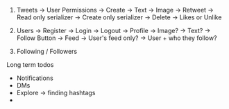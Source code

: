 1. Tweets
    -> User Permissions
        -> Create
            -> Text
            -> Image
        -> Retweet
            -> Read only serializer
            -> Create only serializer
        -> Delete
        -> Likes or Unlike

    
2. Users
    -> Register
    -> Login
    -> Logout
    -> Profile
        -> Image?
        -> Text?
        -> Follow Button
    -> Feed
        -> User's feed only?
        -> User + who they follow?

3. Following / Followers

Long term todos
- Notifications
- DMs
- Explore -> finding hashtags
- 